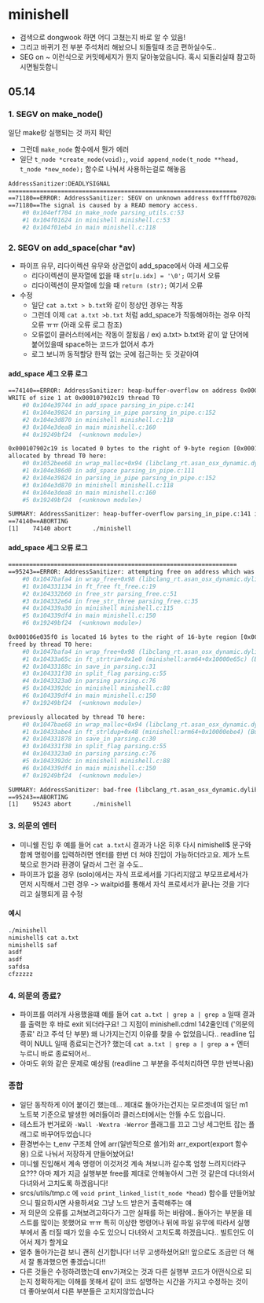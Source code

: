 # minishell

- 검색으로 dongwook 하면 어디 고쳤는지 바로 알 수 있음!
- 그리고 바뀌기 전 부분 주석처리 해놨으니 되돌릴때 조금 편하실수도..
- SEG on ~ 이런식으로 커밋메세지가 뭔지 달아놓았읍니다. 혹시 되돌리실때 참고하시면될듯합니

## 05.14
### 1. SEGV on make_node()
일단 make랑 실행되는 것 까지 확인
   - 그런데 `make_node` 함수에서 뭔가 에러
   - 일단 `t_node *create_node(void);`, `void append_node(t_node **head, t_node *new_node);` 함수로 나눠서 사용하는걸로 해놓음

``` bash
AddressSanitizer:DEADLYSIGNAL
=================================================================
==71180==ERROR: AddressSanitizer: SEGV on unknown address 0xffffb07020a18643 (pc 0x000104eff704 bp 0x00016af0ae50 sp 0x00016af0ad90 T0)
==71180==The signal is caused by a READ memory access.
    #0 0x104eff704 in make_node parsing_utils.c:53
    #1 0x104f01624 in minishell minishell.c:53
    #2 0x104f01eb4 in main minishell.c:118
```
### 2. SEGV on add_space(char *av)
- 파이프 유무, 리다이렉션 유무와 상관없이 add_space에서 아래 세그오류
  - 리다이렉션이 문자열에 없을 때 `str[u.idx] = '\0';` 여기서 오류
  - 리다이렉션이 문자열에 있을 때 `return (str);` 여기서 오류
- 수정
  - 일단 `cat a.txt > b.txt`와 같이 정상인 경우는 작동
  - 그런데 이제 `cat a.txt >b.txt` 처럼 add_space가 작동해야하는 경우 아직 오류 ㅠㅠ (아래 오류 로그 참조)
  - 오류없이 클러스터에서는 작동이 잘됬음 / ex) a.txt> b.txt와 같이 앞 단어에 붙어있을때 space하는 코드가 없어서 추가
  - 로그 보니까 동적할당 한적 없는 곳에 접근하는 듯 것같아여

#### add_space 세그 오류 로그
``` bash
==74140==ERROR: AddressSanitizer: heap-buffer-overflow on address 0x000107902c19 at pc 0x000104e39748 bp 0x00016afce7d0 sp 0x00016afce7c8
WRITE of size 1 at 0x000107902c19 thread T0
    #0 0x104e39744 in add_space parsing_in_pipe.c:141
    #1 0x104e39824 in parsing_in_pipe parsing_in_pipe.c:152
    #2 0x104e3d870 in minishell minishell.c:118
    #3 0x104e3dea8 in main minishell.c:160
    #4 0x19249bf24  (<unknown module>)

0x000107902c19 is located 0 bytes to the right of 9-byte region [0x000107902c10,0x000107902c19)
allocated by thread T0 here:
    #0 0x1052bee68 in wrap_malloc+0x94 (libclang_rt.asan_osx_dynamic.dylib:arm64e+0x42e68) (BuildId: f0a7ac5c49bc3abc851181b6f92b308a32000000200000000100000000000b00)
    #1 0x104e386d0 in add_space parsing_in_pipe.c:111
    #2 0x104e39824 in parsing_in_pipe parsing_in_pipe.c:152
    #3 0x104e3d870 in minishell minishell.c:118
    #4 0x104e3dea8 in main minishell.c:160
    #5 0x19249bf24  (<unknown module>)

SUMMARY: AddressSanitizer: heap-buffer-overflow parsing_in_pipe.c:141 in add_space
==74140==ABORTING
[1]    74140 abort      ./minishell
```

#### add_space 세그 오류 로그
``` bash
=================================================================
==95243==ERROR: AddressSanitizer: attempting free on address which was not malloc()-ed: 0x000106e035f0 in thread T0
    #0 0x1047bafa4 in wrap_free+0x98 (libclang_rt.asan_osx_dynamic.dylib:arm64e+0x42fa4) (BuildId: f0a7ac5c49bc3abc851181b6f92b308a32000000200000000100000000000b00)
    #1 0x104331134 in ft_free ft_free.c:19
    #2 0x104332b60 in free_str parsing_free.c:51
    #3 0x104332e64 in free_str_three parsing_free.c:35
    #4 0x104339a30 in minishell minishell.c:115
    #5 0x104339df4 in main minishell.c:150
    #6 0x19249bf24  (<unknown module>)

0x000106e035f0 is located 16 bytes to the right of 16-byte region [0x000106e035d0,0x000106e035e0)
freed by thread T0 here:
    #0 0x1047bafa4 in wrap_free+0x98 (libclang_rt.asan_osx_dynamic.dylib:arm64e+0x42fa4) (BuildId: f0a7ac5c49bc3abc851181b6f92b308a32000000200000000100000000000b00)
    #1 0x10433a65c in ft_strtrim+0x1e0 (minishell:arm64+0x10000e65c) (BuildId: b7143f8bc9dc3a2aa274a24ecb8aa24332000000200000000100000000000d00)
    #2 0x10433188c in save_in parsing.c:31
    #3 0x104331f38 in split_flag parsing.c:55
    #4 0x1043323a0 in parsing parsing.c:76
    #5 0x1043392dc in minishell minishell.c:88
    #6 0x104339df4 in main minishell.c:150
    #7 0x19249bf24  (<unknown module>)

previously allocated by thread T0 here:
    #0 0x1047bae68 in wrap_malloc+0x94 (libclang_rt.asan_osx_dynamic.dylib:arm64e+0x42e68) (BuildId: f0a7ac5c49bc3abc851181b6f92b308a32000000200000000100000000000b00)
    #1 0x10433abe4 in ft_strldup+0x48 (minishell:arm64+0x10000ebe4) (BuildId: b7143f8bc9dc3a2aa274a24ecb8aa24332000000200000000100000000000d00)
    #2 0x104331878 in save_in parsing.c:30
    #3 0x104331f38 in split_flag parsing.c:55
    #4 0x1043323a0 in parsing parsing.c:76
    #5 0x1043392dc in minishell minishell.c:88
    #6 0x104339df4 in main minishell.c:150
    #7 0x19249bf24  (<unknown module>)

SUMMARY: AddressSanitizer: bad-free (libclang_rt.asan_osx_dynamic.dylib:arm64e+0x42fa4) (BuildId: f0a7ac5c49bc3abc851181b6f92b308a32000000200000000100000000000b00) in wrap_free+0x98
==95243==ABORTING
[1]    95243 abort      ./minishell
```
### 3. 의문의 엔터
- 미니쉘 진입 후 예를 들어 `cat a.txt`시 결과가 나온 히후 다시 nimishell$ 문구와 함께 명령어를 입력하려면 엔터를 한번 더 쳐야 진입이 가능하더라고요. 제가 노트북으로 한거라 환경이 달라서 그런 걸 수도..
- 파이프가 없을 경우 (solo)에서는 자식 프로세서를 기다리지않고 부모프로세서가 먼저 시작해서 그런 경우 -> waitpid를 통해서 자식 프로세서가 끝나는 것을 기다리고 실행되게 끔 수정
#### 예시
``` bash
./minishell                                                                                                                ok | 03:32:54
nimishell$ cat a.txt
nimishell$ saf
asdf
asdf
safdsa
cfzzzzz

```
### 4. 의문의 종료?
- 파이프를 여러개 사용했을떄 예를 들어 `cat a.txt | grep a | grep a` 일때 결과를 출력한 후 바로 exit 되더라구요! 그 지점이 minishell.cdml 142줄인데 ('의문의 종료' 라고 주석 단 부분) 왜 나가지는건지 이유를 찾을 수 없었읍니다.. readline 입력이 NULL 일때 종료되는건가? 했는데 `cat a.txt | grep a | grep a` + 엔터 누르니 바로 종료되어서..
- 아마도 위와 같은 문제로 예상됨 (readline 그 부분을 주석처리하면 무한 반복나옴)


### 종합
- 일단 동작하게 이어 붙이긴 했는데... 제대로 돌아가는건지는 모르겟네여 일단 m1 노트북 기준으로 발생한 에러들이라 클러스터에서는 안뜰 수도 있읍니다.
- 테스트가 번거로와 `-Wall -Wextra -Werror` 플래그를 끄고 그냥 세그먼트 잡는 플래그로 바꾸어두었습니다
- 환경변수는 t_env 구조체 안에 arr(일반적으로 쓸거)와 arr_export(export 함수용) 으로 나눠서 저장하게 만들어놨어요!
- 미니쉘 진입해서 계속 명령어 이것저것 계속 쳐보니까 갈수록 엄청 느려지더라구요??? 아마 제가 지금 실행부분 free를 제대로 안해놓아서 그런 것 같은데 다녀와서 다녀와서 고치도록 하겠읍니다!
- srcs/utils/tmp.c 에 `void print_linked_list(t_node *head)` 함수를 만들어놨으니 필요하시면 사용하셔요 그냥 노드 받은거 출력해주는 얘
- 저 의문의 오류를 고쳐보려고하다가 그만 실패를 하는 바람에.. 돌아가는 부분을 테스트를 많이는 못했어요 ㅠㅠ 특히 이상한 명령어나 뒤에 파일 유무에 따라서 실행부에서 좀 터질 때가 있을 수도 있으니 다녀와서 고치도록 하겠읍니다.. 빌트인도 이어서 제가 할게요
- 얼추 돌아가는걸 보니 괜히 신기합니다! 너무 고생하셨어요!! 앞으로도 조금만 더 해서 잘 통과했으면 좋겠습니다!!
- 다른 것들은 수정하려했는데 env가져오는 것과 다른 실행부 코드가 어떤식으로 되는지 정확하게는 이해를 못해서 같이 코드 설명하는 시간을 가지고 수정하는 것이 더 좋아보여서 다른 부분들은 고치지않았습니다
